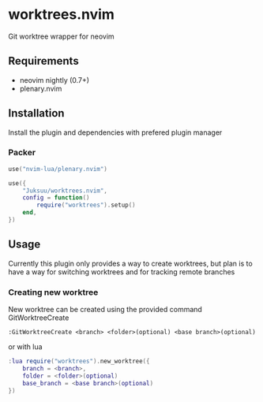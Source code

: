 # worktrees.nvim

Git worktree wrapper for neovim

## Requirements<a name="requirements"></a>

-   neovim nightly (0.7+)
-   plenary.nvim

## Installation<a name="installation"></a>

Install the plugin and dependencies with prefered plugin manager

### Packer

```lua
use("nvim-lua/plenary.nvim")

use({
    "Juksuu/worktrees.nvim",
    config = function()
        require("worktrees").setup()
    end,
})
```

## Usage<a name="usage"></a>

Currently this plugin only provides a way to create worktrees,
but plan is to have a way for switching worktrees and for tracking remote branches

### Creating new worktree

New worktree can be created using the provided command GitWorktreeCreate

```
:GitWorktreeCreate <branch> <folder>(optional) <base branch>(optional)
```

or with lua

```lua
:lua require("worktrees").new_worktree({
    branch = <branch>,
    folder = <folder>(optional)
    base_branch = <base branch>(optional)
})
```
